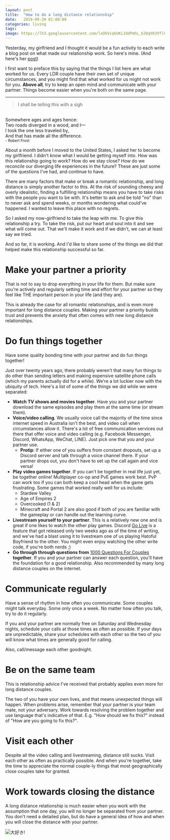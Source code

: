 ```yaml
---
layout: post
title:  "How to do a long distance relationship"
date:   2019-09-20 01:00:00
categories: living
tags:
image: https://lh3.googleusercontent.com/lxOhViqhUKiJddPmhL_6JDqYK3VTlCOWWKciA3aU_YUHUmAAGJd77HGZInl47AV5eojHEG7tVoidufi9lLUNdpn837cu1uJKxfPvue9SEqYCyPawpbKZ6G49DBa2iOD9OoeJhzaTPTw=w1937-h1452-no
---
```


Yesterday, my girlfriend and I thought it would be a fun activity to each write a blog
post on what made our relationship work. So here's mine. (And here's her
[post](https://avalonche.github.io/how-to-do-a-long-distance-relationship))

I first want to preface this by saying that the things I list here are what worked for us.
Every LDR couple have their own set of unique circumstances, and you might find that what
worked for us might not work for you. **Above all**, try to keep an open mind and
communicate with your partner. Things become easier when you're both on the same page.

---

>  I shall be telling this with a sigh
<br>
Somewhere ages and ages hence:
<br>
Two roads diverged in a wood, and I—
<br>
I took the one less traveled by,
<br>
And that has made all the difference.
<br>
<sub>- Robert Frost</sub>

About a month before I moved to the United States, I asked her to become my girlfriend.
I didn't know what I would be getting myself into. How was this relationship going to work?
How do we stay close? How do we reconcile our diverging life experiences in the future? These are
just some of the questions I've had, and continue to have.

There are many factors that make or break a romantic relationship, and long distance is simply
another factor to this. At the risk of sounding cheesy and overly idealistic, finding a fulfilling
relationship means you have to take risks with the people you want to be with. It's better to ask
and be told "no" than to never ask and spend weeks, or months wondering what could've happened.
I wanted to leave this place with no regrets.

So I asked my now-girlfriend to take the leap with me. To give this relationship a try. To take
the risk, put our heart and soul into it and see what will come out. That we'll make it work and
if we didn't, we can at least say we tried.

And so far, it is working. And I'd like to share some of the things we did that helped make this
relationship successful so far.

# Make your partner a priority
That is not to say to drop everything in your life for them. But make sure you're actively
and regularly setting time and effort for your partner so they feel like THE important person in your life
(and they are).

This is already the case for all romantic relationships, and is even more important
for long distance couples. Making your partner a priority builds trust and prevents
the anxiety that often comes with new long distance relationships.

# Do fun things together
Have some quality bonding time with your partner and do fun things together!

Just over twenty years ago, there probably weren't that many fun things to do other than
sending letters and making expensive satellite phone calls (which my parents actually did for a while).
We're a lot luckier now with the ubiquity of tech. Here's a list of some of the things we did
while we were separated:
- **Watch TV shows and movies together**. Have you and your partner download the same episodes and play them
at the same time (or stream them).
- **Voice/video calling**. We usually voice call the majority of the time since internet speed in Australia
isn't the best, and video call when circumstances allow it. There's a lot of free communication services
out there that offer voice and video calling (e.g. Facebook Messenger, Discord, WhatsApp, WeChat, LINE). Just pick
one that you and your partner use.
    - **Protip**: If either one of you suffers from constant dropouts, set up a Discord server and talk
    through a voice channel there. If your partner drops out, you don't have to set up the call
    again and vice versa!
- **Play video games together**. If you can't be together in real life just yet, be together online!
Multiplayer co-op and PvE games work best. PvP can work too if you can both keep a cool head when
the game gets frustrating. Some games that worked really well for us include:
    - Stardew Valley
    - Age of Empires 2
    - Overcooked (1 & 2)
    - Minecraft and Portal 2 are also good if both of you are familiar with the gameplay or can handle
out the learning curve.
- **Livestream yourself to your partner**. This is a relatively new one and is great if one likes
to watch the other play games. Discord [Go Live](https://support.discordapp.com/hc/en-us/articles/360030714312-Go-Live-FAQ)
is a feature that got released only two weeks ago as of the time of writing, and we've had a blast
using it to livestream one of us playing Hatoful Boyfriend to the other. You might even enjoy
watching the other write code, if you're both nerds ;)
- **Go through through questions from**
[1000 Questions For Couples](https://www.goodreads.com/book/show/13334810-1000-questions-for-couples) **together**.
If you and your partner can answer each question, you'll have the foundation for a good relationship.
Also recommended by many long distance couples on the internet.

# Communicate regularly
Have a sense of rhythm in how often you communicate. Some couples might talk everyday. Some only
once a week. No matter how often you talk, try to do it regularly.

If you and your partner are normally free on Saturday and Wednesday nights, schedule your calls
at those times as often as possible. If your days are unpredictable, share your schedules with each other so
the two of you will know what times are generally good for calling.

Also, call/message each other goodnight.

# Be on the same team
This is relationship advice I've received that probably applies even more for long distance couples.

The two of you have your own lives, and that means unexpected things will happen. When problems arise, remember that
your partner is your team mate, not your adversary. Work towards resolving the problem together and use language
that's indicative of that. E.g. "How should we fix this?" instead of "How are you going to fix this?".

# Visit each other
Despite all the video calling and livestreaming, distance still sucks. Visit each other as often as practically possible.
And when you're together, take the time to appreciate the normal couple-ly things that most geographically close
couples take for granted.

# Work towards closing the distance
A long distance relationship is much easier when you work with the assumption that one day, you will no
longer be separated from your partner. You don't need a detailed plan, but do have a general idea of how and
when you will close the distance with your partner.

![大好き!][daisuki]

[daisuki]: https://lh3.googleusercontent.com/KN6qbmz5dGxFTlNHd4k2Q06sHaBT7aQbWdkDMO-gye29nLoN3QCm2K0MLvtvCFbh7YhBlVUy5kVzCITpW_Ko-W8s6LRAI_39zsw_TtqIT-UcaeVL9WWwrxp1QJWsRxmgNDaK8ErwaRA=w2727-h3227-no

